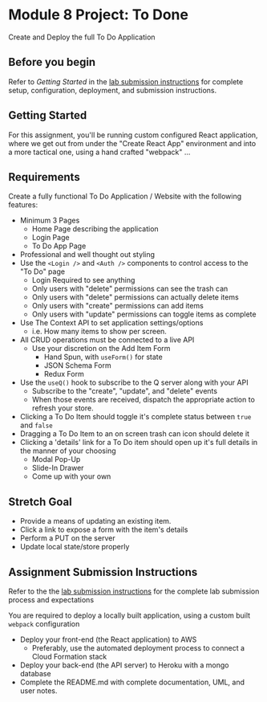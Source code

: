 # Module 8 Project: To Done

Create and Deploy the full To Do Application

## Before you begin

Refer to *Getting Started*  in the [lab submission instructions](../../../reference/submission-instructions/labs/README.md) for complete setup, configuration, deployment, and submission instructions.

## Getting Started

For this assignment, you'll be running custom configured React application, where we get out from under the "Create React App" environment and into a more tactical one, using a hand crafted "webpack" ...

## Requirements

Create a fully functional To Do Application / Website with the following features:
* Minimum 3 Pages
  * Home Page describing the application
  * Login Page
  * To Do App Page
* Professional and well thought out styling
* Use the `<Login />` and `<Auth />` components to control access to the "To Do" page
  * Login Required to see anything
  * Only users with "delete" permissions can see the trash can
  * Only users with "delete" permissions can actually delete items
  * Only users with "create" permissions can add items
  * Only users with "update" permissions can toggle items as complete
* Use The Context API to set application settings/options
  * i.e. How many items to show per screen.
* All CRUD operations must be connected to a live API
  * Use your discretion on the Add Item Form
    * Hand Spun, with `useForm()` for state
    * JSON Schema Form
    * Redux Form
* Use the `useQ()` hook to subscribe to the Q server along with your API
  * Subscribe to the "create", "update", and "delete" events
  * When those events are received, dispatch the appropriate action to refresh your store.
* Clicking a To Do Item should toggle it's complete status between `true` and `false`
* Dragging a To Do Item to an on screen trash can icon should delete it
* Clicking a 'details' link for a To Do item should open up it's full details in the manner of your choosing
  * Modal Pop-Up
  * Slide-In Drawer
  * Come up with your own

## Stretch Goal

* Provide a means of updating an existing item.
* Click a link to expose a form with the item's details
* Perform a PUT on the server
* Update local state/store properly

## Assignment Submission Instructions
Refer to the the [lab submission instructions](../../../reference/submission-instructions/labs/README.md) for the complete lab submission process and expectations

You are required to deploy a locally built application, using a custom built `webpack` configuration

* Deploy your front-end (the React application) to AWS
  * Preferably, use the automated deployment process to connect a Cloud Formation stack
* Deploy your back-end (the API server) to Heroku with a mongo database
* Complete the README.md with complete documentation, UML, and user notes.
